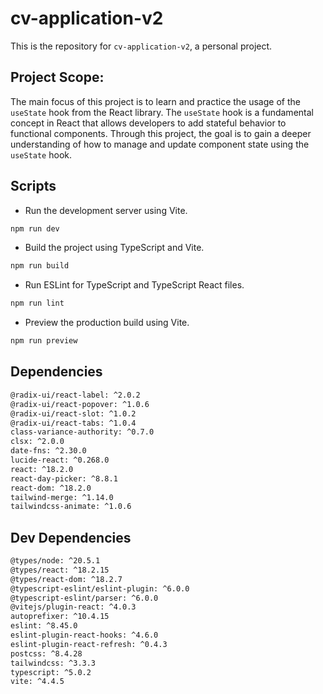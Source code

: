 # cv-application-v2

This is the repository for `cv-application-v2`, a personal project.

## Project Scope:

The main focus of this project is to learn and practice the usage of the `useState` hook from the React library. The `useState` hook is a fundamental concept in React that allows developers to add stateful behavior to functional components. Through this project, the goal is to gain a deeper understanding of how to manage and update component state using the `useState` hook.

## Scripts

-   Run the development server using Vite.

```bash
npm run dev
```

-   Build the project using TypeScript and Vite.

```bash
npm run build
```

-   Run ESLint for TypeScript and TypeScript React files.

```bash
npm run lint
```

-   Preview the production build using Vite.

```bash
npm run preview
```

## Dependencies

```bash
@radix-ui/react-label: ^2.0.2
@radix-ui/react-popover: ^1.0.6
@radix-ui/react-slot: ^1.0.2
@radix-ui/react-tabs: ^1.0.4
class-variance-authority: ^0.7.0
clsx: ^2.0.0
date-fns: ^2.30.0
lucide-react: ^0.268.0
react: ^18.2.0
react-day-picker: ^8.8.1
react-dom: ^18.2.0
tailwind-merge: ^1.14.0
tailwindcss-animate: ^1.0.6
```

## Dev Dependencies

```bash
@types/node: ^20.5.1
@types/react: ^18.2.15
@types/react-dom: ^18.2.7
@typescript-eslint/eslint-plugin: ^6.0.0
@typescript-eslint/parser: ^6.0.0
@vitejs/plugin-react: ^4.0.3
autoprefixer: ^10.4.15
eslint: ^8.45.0
eslint-plugin-react-hooks: ^4.6.0
eslint-plugin-react-refresh: ^0.4.3
postcss: ^8.4.28
tailwindcss: ^3.3.3
typescript: ^5.0.2
vite: ^4.4.5
```
